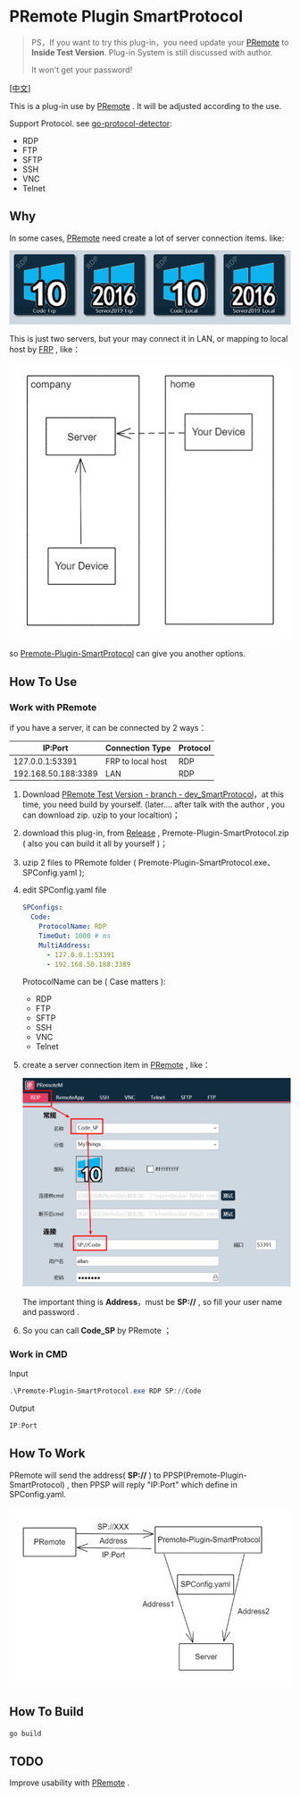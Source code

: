 # PRemote Plugin SmartProtocol

> PS，If you want to try this plug-in，you need update your [PRemote](https://github.com/VShawn/PRemoteM) to **Inside Test Version**. Plug-in System is still discussed with author.
>
> It won't get your password!

[[中文]](readmeThings/README_CN.md)

This is a plug-in use by [PRemote](https://github.com/VShawn/PRemoteM) . It will be adjusted according to the use.

Support Protocol. see [go-protocol-detector](https://github.com/allanpk716/go-protocol-detector):

* RDP
* FTP
* SFTP
* SSH
* VNC
* Telnet

## Why

In some cases, [PRemote](https://github.com/VShawn/PRemoteM) need create a lot of server connection items. like:

![00](readmeThings/pics/00.png)

This is just two servers,  but your may connect it in LAN, or mapping to local host by  [FRP](https://github.com/fatedier/frp) , like：

![01](readmeThings/pics/01.png)

so [Premote-Plugin-SmartProtocol](https://github.com/allanpk716/Premote-Plugin-SmartProtocol) can give you another options.

## How To Use

### Work with PRemote

if you have a server, it can be connected by 2 ways：

| IP:Port             | Connection Type   | Protocol |
| ------------------- | ----------------- | -------- |
| 127.0.0.1:53391     | FRP to local host | RDP      |
| 192.168.50.188:3389 | LAN               | RDP      |

1. Download [PRemote Test Version - branch - dev_SmartProtocol](https://github.com/allanpk716/PRemoteM/tree/dev_SmartProtocol)，at this time, you need build by yourself. (later....  after talk with the author , you can download zip. uzip to your localtion)；

2. download this plug-in, from  [Release](https://github.com/allanpk716/Premote-Plugin-SmartProtocol/releases) , Premote-Plugin-SmartProtocol.zip ( also you can build it all by yourself )；

3. uzip 2 files to PRemote folder ( Premote-Plugin-SmartProtocol.exe、SPConfig.yaml );

4. edit SPConfig.yaml file

   ```yaml
   SPConfigs:
     Code:
       ProtocolName: RDP
       TimeOut: 1000 # ms
       MultiAddress:
         - 127.0.0.1:53391
         - 192.168.50.188:3389
   ```

    ProtocolName can be ( Case matters ):

    * RDP
    * FTP
    * SFTP
    * SSH
    * VNC
    * Telnet

5. create a server connection item in [PRemote](https://github.com/VShawn/PRemoteM) , like：

   ![02](readmeThings/pics/02.png)

   The important thing is **Address**，must be **SP://** , so fill your user name and password .

6. So you can call  **Code_SP**  by PRemote ；

### Work in CMD

Input

```powershell
.\Premote-Plugin-SmartProtocol.exe RDP SP://Code
```

Output

```powershell
IP:Port
```

## How To Work

PRemote will send the address( **SP://**  ) to PPSP(Premote-Plugin-SmartProtocol) , then PPSP will reply "IP:Port" which define in SPConfig.yaml.

![03](readmeThings/pics/03.png)

## How To Build

```bash
go build
```

## TODO

Improve usability with [PRemote](https://github.com/VShawn/PRemoteM) .


